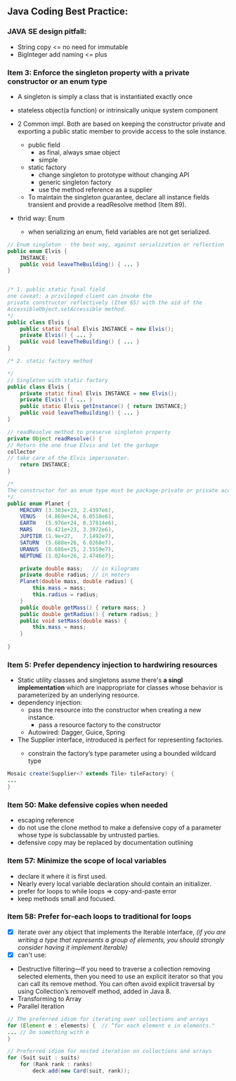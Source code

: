 ## Java Coding Best Practice:

### JAVA SE design pitfall:
- String copy <= no need for immutable
- BigInteger add naming <= plus

### Item 3: Enforce the singleton property with a private constructor or an enum type
- A singleton is simply a class that is instantiated exactly once
- stateless object(a function) or intrinsically unique system component
- 2 Common impl. Both are based on keeping the constructor private and exporting a public static member to provide access to the sole instance.
  - public field
    - as final, always smae object
    - simple
  - static factory
    - change singleton to prototype without changing API
    - generic singleton factory
    - use the method reference as a supplier
  - To maintain the singleton guarantee,
declare all instance fields transient and provide a readResolve
method (Item 89).

- thrid way: Enum
  - when serializing an enum, field variables are not get serialized.


```java
// Enum singleton - the best way, against serialization or reflection
public enum Elvis {
    INSTANCE;
    public void leaveTheBuilding() { ... }
}


/* 1. public static final field
one caveat: a privileged client can invoke the
private constructor reflectively (Item 65) with the aid of the
AccessibleObject.setAccessible method.
*/
public class Elvis {
    public static final Elvis INSTANCE = new Elvis();
    private Elvis() { ... }
    public void leaveTheBuilding() { ... }
}

/* 2. static factory method

*/
// Singleton with static factory
public class Elvis {
    private static final Elvis INSTANCE = new Elvis();
    private Elvis() { ... }
    public static Elvis getInstance() { return INSTANCE;}
    public void leaveTheBuilding() { ... }
}

// readResolve method to preserve singleton property
private Object readResolve() {
// Return the one true Elvis and let the garbage
collector
// take care of the Elvis impersonator.
    return INSTANCE;
}
```

```java
/*
The constructor for an enum type must be package-private or private access. It automatically creates the constants that are defined at the beginning of the enum body. You cannot invoke an enum constructor yourself.
*/
public enum Planet {
    MERCURY (3.303e+23, 2.4397e6),
    VENUS   (4.869e+24, 6.0518e6),
    EARTH   (5.976e+24, 6.37814e6),
    MARS    (6.421e+23, 3.3972e6),
    JUPITER (1.9e+27,   7.1492e7),
    SATURN  (5.688e+26, 6.0268e7),
    URANUS  (8.686e+25, 2.5559e7),
    NEPTUNE (1.024e+26, 2.4746e7);

    private double mass;   // in kilograms
    private double radius; // in meters
    Planet(double mass, double radius) {
        this.mass = mass;
        this.radius = radius;
    }
    public double getMass() { return mass; }
    public double getRadius() { return radius; }
    public void setMass(double mass) {
        this.mass = mass;
    }
    
}
```

### Item 5: Prefer dependency injection to hardwiring resources
- Static utility classes and singletons assme there's **a singl implementation** which are inappropriate for classes whose behavior is parameterized by an underlying resource.
- dependency injection:
  - pass the resource into the constructor when creating a new instance.
    - pass a resource factory to the constructor
  - Autowired: Dagger, Guice, Spring 
- The Supplier<T> interface, introduced is perfect for representing factories.
    - constrain the factory’s type parameter using a bounded
wildcard type
```java
Mosaic create(Supplier<? extends Tile> tileFactory) {
... 
}
```


### Item 50: Make defensive copies when needed
- escaping reference
- do not use the clone method to
make a defensive copy of a parameter whose type is subclassable by
untrusted parties.
- defensive copy may be replaced by
documentation outlining

### Item 57: Minimize the scope of local variables

- declare it where it is first used.
- Nearly every local variable declaration should contain an initializer.
- prefer for loops to while loops => copy-and-paste error
- keep methods small and focused.

### Item 58: Prefer for-each loops to traditional for loops
- [x] iterate over any object that implements the Iterable interface,
*(if you are writing a type that represents a group of elements, you should strongly consider having it implement Iterable)*
- [x] can't use: 
- Destructive filtering—If you need to traverse a collection removing selected elements, 
then you need to use an explicit iterator so that you can call its remove method. 
You can often avoid explicit traversal by using Collection’s removeIf method, added in Java 8.
- Transforming to Array
- Parallel iteration
```java
// The preferred idiom for iterating over collections and arrays
for (Element e : elements) {  // “for each element e in elements."
... // Do something with e
}

// Preferred idiom for nested iteration on collections and arrays
for (Suit suit : suits)
    for (Rank rank : ranks)
        deck.add(new Card(suit, rank));
```
